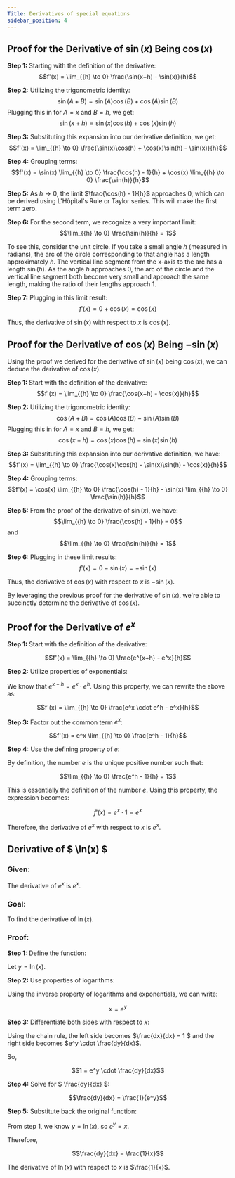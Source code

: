 ```yaml
---
Title: Derivatives of special equations
sidebar_position: 4
---
```


## Proof for the Derivative of $\sin(x)$ Being $\cos(x)$

**Step 1:** Starting with the definition of the derivative:
$$f'(x) = \lim_{{h} \to 0} \frac{\sin(x+h) - \sin(x)}{h}$$

**Step 2:** Utilizing the trigonometric identity:
$$\sin(A + B) = \sin(A)\cos(B) + \cos(A)\sin(B)$$
Plugging this in for $A = x$ and $B = h$, we get:
$$\sin(x+h) = \sin(x)\cos(h) + \cos(x)\sin(h)$$

**Step 3:** Substituting this expansion into our derivative definition, we get:
$$f'(x) = \lim_{{h} \to 0} \frac{\sin(x)\cos(h) + \cos(x)\sin(h) - \sin(x)}{h}$$

**Step 4:** Grouping terms:
$$f'(x) = \sin(x) \lim_{{h} \to 0} \frac{\cos(h) - 1}{h} + \cos(x) \lim_{{h} \to 0} \frac{\sin(h)}{h}$$

**Step 5:** As $h \to 0$, the limit $\frac{\cos(h) - 1}{h}$ approaches 0, which can be derived using L'Hôpital's Rule or Taylor series. This will make the first term zero.

**Step 6:** For the second term, we recognize a very important limit:
$$\lim_{{h} \to 0} \frac{\sin(h)}{h} = 1$$

To see this, consider the unit circle. If you take a small angle $h$ (measured in radians), the arc of the circle corresponding to that angle has a length approximately $h$. The vertical line segment from the x-axis to the arc has a length $\sin(h)$. As the angle $h$ approaches 0, the arc of the circle and the vertical line segment both become very small and approach the same length, making the ratio of their lengths approach 1.

**Step 7:** Plugging in this limit result:
$$f'(x) = 0 + \cos(x) = \cos(x)$$

Thus, the derivative of $\sin(x)$ with respect to $x$ is $\cos(x)$.

## Proof for the Derivative of $\cos(x)$ Being $-\sin(x)$

Using the proof we derived for the derivative of $\sin(x)$ being $\cos(x)$, we can deduce the derivative of $\cos(x)$.

**Step 1:** Start with the definition of the derivative:
$$f'(x) = \lim_{{h} \to 0} \frac{\cos(x+h) - \cos(x)}{h}$$

**Step 2:** Utilizing the trigonometric identity:
$$\cos(A + B) = \cos(A)\cos(B) - \sin(A)\sin(B)$$
Plugging this in for $A = x$ and $B = h$, we get:
$$\cos(x+h) = \cos(x)\cos(h) - \sin(x)\sin(h)$$

**Step 3:** Substituting this expansion into our derivative definition, we have:
$$f'(x) = \lim_{{h} \to 0} \frac{\cos(x)\cos(h) - \sin(x)\sin(h) - \cos(x)}{h}$$

**Step 4:** Grouping terms:
$$f'(x) = \cos(x) \lim_{{h} \to 0} \frac{\cos(h) - 1}{h} - \sin(x) \lim_{{h} \to 0} \frac{\sin(h)}{h}$$

**Step 5:** From the proof of the derivative of $\sin(x)$, we have:
$$\lim_{{h} \to 0} \frac{\cos(h) - 1}{h} = 0$$
and
$$\lim_{{h} \to 0} \frac{\sin(h)}{h} = 1$$

**Step 6:** Plugging in these limit results:
$$f'(x) = 0 - \sin(x) = -\sin(x)$$

Thus, the derivative of $\cos(x)$ with respect to $x$ is $-\sin(x)$. 

By leveraging the previous proof for the derivative of $\sin(x)$, we're able to succinctly determine the derivative of $\cos(x)$.

## Proof for the Derivative of $e^x$

**Step 1:** Start with the definition of the derivative:

$$f'(x) = \lim_{{h} \to 0} \frac{e^{x+h} - e^x}{h}$$

**Step 2:** Utilize properties of exponentials:

We know that $e^{x+h} = e^x \cdot e^h$. Using this property, we can rewrite the above as:

$$f'(x) = \lim_{{h} \to 0} \frac{e^x \cdot e^h - e^x}{h}$$

**Step 3:** Factor out the common term $e^x$:

$$f'(x) = e^x \lim_{{h} \to 0} \frac{e^h - 1}{h}$$

**Step 4:** Use the defining property of $e$:

By definition, the number $e$ is the unique positive number such that:

$$\lim_{{h} \to 0} \frac{e^h - 1}{h} = 1$$

This is essentially the definition of the number $e$. Using this property, the expression becomes:

$$f'(x) = e^x \cdot 1 = e^x$$

Therefore, the derivative of $e^x$ with respect to $x$ is $e^x$.

## Derivative of $ \ln(x) $

### **Given:** 
The derivative of $e^x$ is $e^x$.

### **Goal:** 
To find the derivative of $\ln(x)$.

### **Proof:**

**Step 1:** Define the function:

Let $y = \ln(x)$.

**Step 2:** Use properties of logarithms:

Using the inverse property of logarithms and exponentials, we can write:

$$x = e^y$$

**Step 3:** Differentiate both sides with respect to $x$:

Using the chain rule, the left side becomes $\frac{dx}{dx} = 1 $ and the right side becomes $e^y \cdot \frac{dy}{dx}$.

So, 

$$1 = e^y \cdot \frac{dy}{dx}$$

**Step 4:** Solve for $ \frac{dy}{dx} $:

$$\frac{dy}{dx} = \frac{1}{e^y}$$

**Step 5:** Substitute back the original function:

From step 1, we know $y = \ln(x)$, so $e^y = x$.

Therefore, 

$$\frac{dy}{dx} = \frac{1}{x}$$

The derivative of $\ln(x)$ with respect to $x$ is $\frac{1}{x}$.